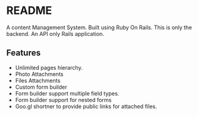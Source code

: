 # README

A content Management System. Built using Ruby On Rails. This is only the backend. An API only Rails application.

## Features

* Unlimited pages hierarchy.
* Photo Attachments
* Files Attachments
* Custom form builder
* Form builder support multiple field types.
* Form builder support for nested forms
* Goo.gl shortner to provide public links for attached files.
